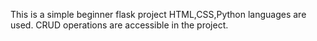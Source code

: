 This is a simple beginner flask project
HTML,CSS,Python languages are used.
CRUD operations are accessible in the project.
